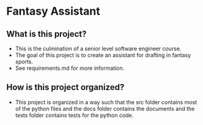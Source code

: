 # Fantasy Assistant
## What is this project? 
* This is the culmination of a senior level software engineer course. 
* The goal of this project is to create an assistant for drafting in fantasy sports. 
* See requirements.md for more information.
## How is this project organized?
* This project is organized in a way such that the src folder contains most of the python files and the docs folder contains the documents and the tests folder contains tests for the python code.
